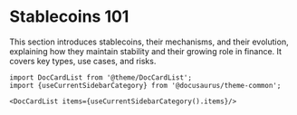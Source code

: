 # Stablecoins 101

This section introduces stablecoins, their mechanisms, and their evolution, explaining how they maintain stability and their growing role in finance. It covers key types, use cases, and risks.

```mdx-code-block
import DocCardList from '@theme/DocCardList';
import {useCurrentSidebarCategory} from '@docusaurus/theme-common';

<DocCardList items={useCurrentSidebarCategory().items}/>
```
